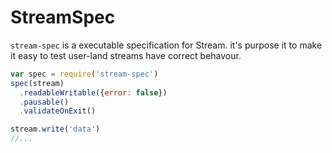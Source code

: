 # StreamSpec

`stream-spec` is a executable specification for Stream.
it's purpose it to make it easy to test user-land streams have correct behavour.

``` js
var spec = require('stream-spec')
spec(stream)
  .readableWritable({error: false})
  .pausable()
  .validateOnExit()

stream.write('data')
//...
```


